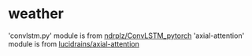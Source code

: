 # weather
'convlstm.py' module is from [ndrplz/ConvLSTM_pytorch](https://github.com/ndrplz/ConvLSTM_pytorch)
'axial-attention' module is from [lucidrains/axial-attention ](https://github.com/lucidrains/axial-attention)
